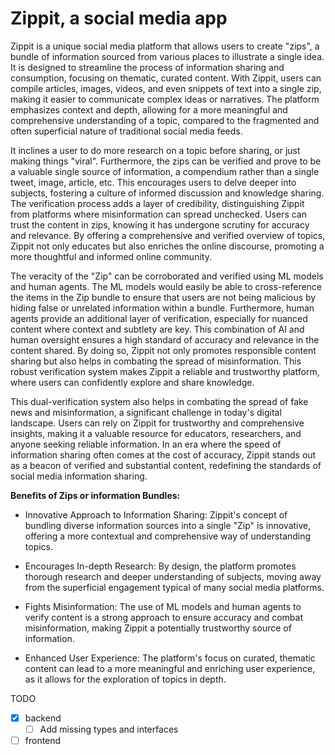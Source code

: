 # Zippit, a social media app

Zippit is a unique social media platform that allows users to create "zips", a bundle of information sourced from various places to illustrate a single idea. It is designed to streamline the process of information sharing and consumption, focusing on thematic, curated content. With Zippit, users can compile articles, images, videos, and even snippets of text into a single zip, making it easier to communicate complex ideas or narratives. The platform emphasizes context and depth, allowing for a more meaningful and comprehensive understanding of a topic, compared to the fragmented and often superficial nature of traditional social media feeds.

It inclines a user to do more research on a topic before sharing, or just making things "viral". Furthermore, the zips can be verified and prove to be a valuable single source of information, a compendium rather than a single tweet, image, article, etc. This encourages users to delve deeper into subjects, fostering a culture of informed discussion and knowledge sharing. The verification process adds a layer of credibility, distinguishing Zippit from platforms where misinformation can spread unchecked. Users can trust the content in zips, knowing it has undergone scrutiny for accuracy and relevance. By offering a comprehensive and verified overview of topics, Zippit not only educates but also enriches the online discourse, promoting a more thoughtful and informed online community.

The veracity of the "Zip" can be corroborated and verified using ML models and human agents. The ML models would easily be able to cross-reference the items in the Zip bundle to ensure that users are not being malicious by hiding false or unrelated information within a bundle. Furthermore, human agents provide an additional layer of verification, especially for nuanced content where context and subtlety are key. This combination of AI and human oversight ensures a high standard of accuracy and relevance in the content shared. By doing so, Zippit not only promotes responsible content sharing but also helps in combating the spread of misinformation. This robust verification system makes Zippit a reliable and trustworthy platform, where users can confidently explore and share knowledge.

This dual-verification system also helps in combating the spread of fake news and misinformation, a significant challenge in today's digital landscape. Users can rely on Zippit for trustworthy and comprehensive insights, making it a valuable resource for educators, researchers, and anyone seeking reliable information. In an era where the speed of information sharing often comes at the cost of accuracy, Zippit stands out as a beacon of verified and substantial content, redefining the standards of social media information sharing.

**Benefits of Zips or information Bundles:**

- Innovative Approach to Information Sharing: Zippit's concept of bundling diverse information sources into a single "Zip" is innovative, offering a more contextual and comprehensive way of understanding topics.

- Encourages In-depth Research: By design, the platform promotes thorough research and deeper understanding of subjects, moving away from the superficial engagement typical of many social media platforms.

- Fights Misinformation: The use of ML models and human agents to verify content is a strong approach to ensure accuracy and combat misinformation, making Zippit a potentially trustworthy source of information.

- Enhanced User Experience: The platform's focus on curated, thematic content can lead to a more meaningful and enriching user experience, as it allows for the exploration of topics in depth.

TODO
- [x] backend
  - [ ] Add missing types and interfaces
- [ ] frontend
